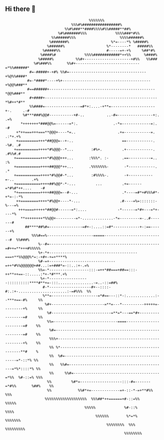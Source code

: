 ## Hi there 👋

                                                                                                    
                                          %%%%%%%                                                   
                                  %%%#%#################%                                           
                               %%#%###**####%%%%#%%#####**##%                                       
                            %#%#######%%%             %%%%###*#%%                                   
                         %%######%%%                    %%%%######%                                 
                        %#######%                   %*=----*% %#####%                               
                       %######%                   %*--------*   #####%%                             
                     %#####%%                     #-----=+-+%     %##*#%                            
                    %####%#             %%%%############*++%%      %####%                           
                   %#####%          %%#+---------------------+#%%   %%###                           
                 %#%###%%       %%#+-----------------------------=*%%######*                        
               #=-#####+-+#% %%#=-----------------------------------+%@%%####*                      
              #=-*####*----+%+----------------------------------------+%@@%###**                    
              #==######+------------------------------------------------*@@%###**                   
               #+####+---------------------------------------------------*%#++*#**                  
               %%####=----------------=#*+:....-+**=--------------------+-.     .-#                 
            %#***###%@@#-----------+#-..          ..-#=----------------+:.        .=%               
           *+++++++*###@@%=------=*:.                .-*=-------------=:.           -#              
         +*++===+++===**@@@+----*=..                   .+=------------=.        .:*+.+%             
         +=========+++*##@@@=--+-..                      ==------------.        -%#. .#             
        +==========++++*#%@@@--*...        :#%+.         .+------------.        .#%%#.#             
        +===========+++*#%@@@+++...       :%%%*. :-      .==----------=..            :%             
        +===========++++##@@@*++...       .%%%%%%%-       -*------------.           .*              
        +===========++++*#%@@#-*...        :#%%%%-.       -+-----------=-..        .+%              
        +===========++++##%@@*-*-...         ...         .+=------=*#%#*++....    -#                
        *+==========++++##@@@=--#-...                    .*----=#*+#%%%#*-+*=-:-*%                  
         ++========++++*#%@@+----*-...                  .#----=%=:::::::-%---=%                     
          +++====+++++*##@@#------=*:....              -*------=*#+---=*+----*%                     
           **++++++++*%%@@+---------=*-..............-*=---------=-..#-------#                      
             ##****##%#=---------------=#+-:....::=#*------------+-:==------+%                      
                %%%#==%---------------------=====---------------------------#  %%###%               
                   %--#=--------------------------------------------------=#++=**+++#%%%%%          
                   %+-*+----------------------------------------===+**%%@@@%*=:-+#+-+=+****%        
                   %#-=+------------------------------=++*#%%@@@@@@+##...:=+###*=-::..:+-.=%        
                   %%=-*------------------:::-=++*##===+##==:::-++**++==-::.....:*+-*#***.+%        
                    %+-*------------------::::::::::****#**+=-:::................-=..-::=##%        
                     #-*-------------------#+--::::-#:.:+-......................:-=#%%%  %%         
                     %**=---------------------=*#==---::*-:.............:--***+==-#%     %%         
                      %#+------------------------=**=---*----------+++++=---------+%     %%         
                       %#---------------------------=**=*---==*#+-----------------=#     %%         
                       %%=-----------------------------====-----------------------=#    %%          
                        %#=-------------------------------------------------------=#    %%          
                        %%%+------------------------------------------------------+%    %%          
                        %% %*----------------------------------------------------**#    %           
                        %%  %#=------------------------------------------------=*-::*% %%           
                        %%   %%#=--------------------------------------------=*%*::::*% %%          
                        %%     %%#=---------------------------------------=*%%  %#-::=% %%%         
                       %%         %#*=-------------------:::-#=-------=*#%%       %##%    %%        
                       %%            %%#*+=-------------=+-::-*-=+**#%%                  %%%        
                      %%%%%%%%%%%%%%%%%%%  %%%##*++======+#-::=%%                    %%%%%          
                                        %%%%%             %#-::%                  %%%%              
                                             %%%%%%        %*=*%           %%%%%%%                  
                                                  %%%%%%%%  %%%   %%%%%%%%%                         
                                                          %%%%%%%%                                  
